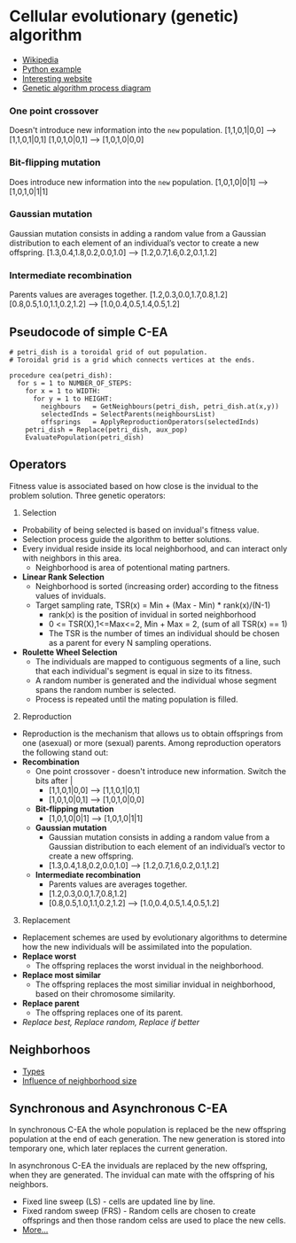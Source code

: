 # Cellular evolutionary (genetic) algorithm

- [Wikipedia](https://en.wikipedia.org/wiki/Cellular_evolutionary_algorithm)
- [Python example](https://github.com/gyfis/pycea)
- [Interesting website](http://neo.lcc.uma.es/cEA-web/index.htm)
- [Genetic algorithm process diagram](http://neo.lcc.uma.es/cEA-web/introduction.htm)


### One point crossover

Doesn't introduce new information into the `new` population.
[1,1,0,1|0,0] --> [1,1,0,1|0,1]
[1,0,1,0|0,1] --> [1,0,1,0|0,0]

### Bit-flipping mutation

Does introduce new information into the `new` population.
[1,0,1,0|0|1] --> [1,0,1,0|1|1]

### Gaussian mutation

Gaussian mutation consists in adding a random value from a Gaussian distribution to each element of an individual’s vector to create a new offspring.
[1.3,0.4,1.8,0.2,0.0,1.0] --> [1.2,0.7,1.6,0.2,0.1,1.2]

### Intermediate recombination

Parents values are averages together.
[1.2,0.3,0.0,1.7,0.8,1.2]
[0.8,0.5,1.0,1.1,0.2,1.2] --> [1.0,0.4,0.5,1.4,0.5,1.2] 

## Pseudocode of simple C-EA

```
# petri_dish is a toroidal grid of out population.
# Toroidal grid is a grid which connects vertices at the ends.

procedure cea(petri_dish):
  for s = 1 to NUMBER_OF_STEPS:
    for x = 1 to WIDTH:
      for y = 1 to HEIGHT:
        neighbours   = GetNeighbours(petri_dish, petri_dish.at(x,y))
        selectedInds = SelectParents(neighboursList)
        offsprings   = ApplyReproductionOperators(selectedInds)
    petri_dish = Replace(petri_dish, aux_pop)
    EvaluatePopulation(petri_dish)
```

## Operators

Fitness value is associated based on how close is the invidual to the problem solution.
Three genetic operators:

1. Selection
  - Probability of being selected is based on invidual's fitness value.
  - Selection process guide the algorithm to better solutions.
  - Every invidual reside inside its local neighborhood, and can interact only with neighbors in this area.
    - Neighborhood is area of potentional mating partners.
  - **Linear Rank Selection**
    - Neighborhood is sorted (increasing order) according to the fitness values of inviduals.
    - Target sampling rate, TSR(x) = Min + (Max - Min) * rank(x)/(N-1)
      - rank(x) is the position of invidual in sorted neighborhood
      - 0 <= TSR(X),1<=Max<=2, Min + Max = 2, (sum of all TSR(x) == 1)
      - The TSR is the number of times an individual should be chosen as a parent for every N sampling operations.
  - **Roulette Wheel Selection**
    - The individuals are mapped to contiguous segments of a line, such that each individual's segment is equal in size to its fitness. 
    - A random number is generated and the individual whose segment spans the random number is selected.
    - Process is repeated until the mating population is filled.
2. Reproduction
  - Reproduction is the mechanism that allows us to obtain offsprings from one (asexual) or more (sexual) parents. Among reproduction operators the following stand out:
  - **Recombination**
    - One point crossover - doesn't introduce new information. Switch the bits after |
      - [1,1,0,1|0,0] --> [1,1,0,1|0,1]
      - [1,0,1,0|0,1] --> [1,0,1,0|0,0]
    - **Bit-flipping mutation**
      - [1,0,1,0|0|1] --> [1,0,1,0|1|1]
    - **Gaussian mutation**
      - Gaussian mutation consists in adding a random value from a Gaussian distribution to each element of an individual’s vector to create a new offspring.
      - [1.3,0.4,1.8,0.2,0.0,1.0] --> [1.2,0.7,1.6,0.2,0.1,1.2]
    - **Intermediate recombination**
      - Parents values are averages together.
      - [1.2,0.3,0.0,1.7,0.8,1.2]
      - [0.8,0.5,1.0,1.1,0.2,1.2] --> [1.0,0.4,0.5,1.4,0.5,1.2] 
3. Replacement
  - Replacement schemes are used by evolutionary algorithms to determine how the new individuals will be assimilated into the population.
  - **Replace worst**
    - The offspring replaces the worst invidual in the neighborhood.
  - **Replace most similar**
    - The offspring replaces the most similiar invidual in neighborhood, based on their chromosome similarity.
  - **Replace parent**
    - The offspring replaces one of its parent.
  - *Replace best, Replace random, Replace if better*

## Neighborhoos
  - [Types](http://neo.lcc.uma.es/cEA-web/neighborhood.htm)
  - [Influence of neighborhood size](http://neo.lcc.uma.es/cEA-web/ratio.htm)


## Synchronous and Asynchronous C-EA
In synchronous C-EA the whole population is replaced be the new offspring population at the end of each generation. The new generation is stored into temporary one, which later replaces the current generation.

In asynchronous C-EA the inviduals are replaced by the new offspring, when they are generated. The invidual can mate with the offspring of his neighbors.

  - Fixed line sweep (LS) - cells are updated line by line.
  - Fixed random sweep (FRS) - Random cells are chosen to create offsprings and then those random celss are used to place the new cells.
  - [More...](neo.lcc.uma.es/cEA-web/sync.htm)
